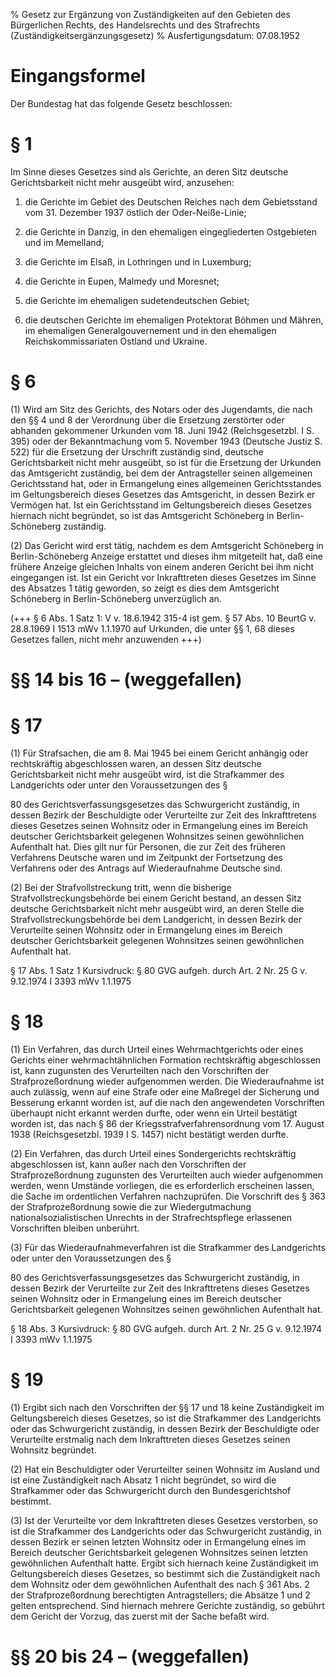 % Gesetz zur Ergänzung von Zuständigkeiten auf den Gebieten des Bürgerlichen Rechts, des Handelsrechts und des Strafrechts  (Zuständigkeitsergänzungsgesetz)
% Ausfertigungsdatum: 07.08.1952
 
# Eingangsformel

Der Bundestag hat das folgende Gesetz beschlossen:

# § 1

Im Sinne dieses Gesetzes sind als Gerichte, an deren Sitz deutsche Gerichtsbarkeit nicht mehr ausgeübt wird, anzusehen:

1. die Gerichte im Gebiet des Deutschen Reiches nach dem Gebietsstand vom 31. Dezember 1937 östlich der Oder-Neiße-Linie;

2. die Gerichte in Danzig, in den ehemaligen eingegliederten Ostgebieten und im Memelland;

3. die Gerichte im Elsaß, in Lothringen und in Luxemburg;

4. die Gerichte in Eupen, Malmedy und Moresnet;

5. die Gerichte im ehemaligen sudetendeutschen Gebiet;

6. die deutschen Gerichte im ehemaligen Protektorat Böhmen und Mähren, im ehemaligen Generalgouvernement und in den ehemaligen Reichskommissariaten Ostland und Ukraine.

# § 6

(1) Wird am Sitz des Gerichts, des Notars oder des Jugendamts, die nach den §§ 4 und 8 der Verordnung über die Ersetzung zerstörter oder abhanden gekommener Urkunden vom 18. Juni 1942 (Reichsgesetzbl. I S. 395) oder der Bekanntmachung vom 5. November 1943 (Deutsche Justiz S. 522) für die Ersetzung der Urschrift zuständig sind, deutsche Gerichtsbarkeit nicht mehr ausgeübt, so ist für die Ersetzung der Urkunden das Amtsgericht zuständig, bei dem der Antragsteller seinen allgemeinen Gerichtsstand hat, oder in Ermangelung eines allgemeinen Gerichtsstandes im Geltungsbereich dieses Gesetzes das Amtsgericht, in dessen Bezirk er Vermögen hat. Ist ein Gerichtsstand im Geltungsbereich dieses Gesetzes hiernach nicht begründet, so ist das Amtsgericht Schöneberg in Berlin-Schöneberg zuständig.

(2) Das Gericht wird erst tätig, nachdem es dem Amtsgericht Schöneberg in Berlin-Schöneberg Anzeige erstattet und dieses ihm mitgeteilt hat, daß eine frühere Anzeige gleichen Inhalts von einem anderen Gericht bei ihm nicht eingegangen ist. Ist ein Gericht vor Inkrafttreten dieses Gesetzes im Sinne des Absatzes 1 tätig geworden, so zeigt es dies dem Amtsgericht Schöneberg in Berlin-Schöneberg unverzüglich an.

(+++ § 6 Abs. 1 Satz 1: V v. 18.6.1942 315-4 ist gem. § 57 Abs. 10 BeurtG v. 28.8.1969 I 1513 mWv 1.1.1970 auf Urkunden, die unter §§ 1, 68 dieses Gesetzes fallen, nicht mehr anzuwenden +++)

# §§ 14 bis 16 – (weggefallen)

# § 17

(1) Für Strafsachen, die am 8. Mai 1945 bei einem Gericht anhängig oder rechtskräftig abgeschlossen waren, an dessen Sitz deutsche Gerichtsbarkeit nicht mehr ausgeübt wird, ist die Strafkammer des Landgerichts oder unter den Voraussetzungen des §

80 des Gerichtsverfassungsgesetzes das Schwurgericht zuständig, in dessen Bezirk der Beschuldigte oder Verurteilte zur Zeit des Inkrafttretens dieses Gesetzes seinen Wohnsitz oder in Ermangelung eines im Bereich deutscher Gerichtsbarkeit gelegenen Wohnsitzes seinen gewöhnlichen Aufenthalt hat. Dies gilt nur für Personen, die zur Zeit des früheren Verfahrens Deutsche waren und im Zeitpunkt der Fortsetzung des Verfahrens oder des Antrags auf Wiederaufnahme Deutsche sind.

(2) Bei der Strafvollstreckung tritt, wenn die bisherige Strafvollstreckungsbehörde bei einem Gericht bestand, an dessen Sitz deutsche Gerichtsbarkeit nicht mehr ausgeübt wird, an deren Stelle die Strafvollstreckungsbehörde bei dem Landgericht, in dessen Bezirk der Verurteilte seinen Wohnsitz oder in Ermangelung eines im Bereich deutscher Gerichtsbarkeit gelegenen Wohnsitzes seinen gewöhnlichen Aufenthalt hat.

§ 17 Abs. 1 Satz 1 Kursivdruck: § 80 GVG aufgeh. durch Art. 2 Nr. 25 G v. 9.12.1974 I 3393 mWv 1.1.1975

# § 18

(1) Ein Verfahren, das durch Urteil eines Wehrmachtgerichts oder eines Gerichts einer wehrmachtähnlichen Formation rechtskräftig abgeschlossen ist, kann zugunsten des Verurteilten nach den Vorschriften der Strafprozeßordnung wieder aufgenommen werden. Die Wiederaufnahme ist auch zulässig, wenn auf eine Strafe oder eine Maßregel der Sicherung und Besserung erkannt worden ist, auf die nach den angewendeten Vorschriften überhaupt nicht erkannt werden durfte, oder wenn ein Urteil bestätigt worden ist, das nach § 86 der Kriegsstrafverfahrensordnung vom 17. August 1938 (Reichsgesetzbl. 1939 I S. 1457) nicht bestätigt werden durfte.

(2) Ein Verfahren, das durch Urteil eines Sondergerichts rechtskräftig abgeschlossen ist, kann außer nach den Vorschriften der Strafprozeßordnung zugunsten des Verurteilten auch wieder aufgenommen werden, wenn Umstände vorliegen, die es erforderlich erscheinen lassen, die Sache im ordentlichen Verfahren nachzuprüfen. Die Vorschrift des § 363 der Strafprozeßordnung sowie die zur Wiedergutmachung nationalsozialistischen Unrechts in der Strafrechtspflege erlassenen Vorschriften bleiben unberührt.

(3) Für das Wiederaufnahmeverfahren ist die Strafkammer des Landgerichts oder unter den Voraussetzungen des §

80 des Gerichtsverfassungsgesetzes das Schwurgericht zuständig, in dessen Bezirk der Verurteilte zur Zeit des Inkrafttretens dieses Gesetzes seinen Wohnsitz oder in Ermangelung eines im Bereich deutscher Gerichtsbarkeit gelegenen Wohnsitzes seinen gewöhnlichen Aufenthalt hat.

§ 18 Abs. 3 Kursivdruck: § 80 GVG aufgeh. durch Art. 2 Nr. 25 G v. 9.12.1974 I 3393 mWv 1.1.1975

# § 19

(1) Ergibt sich nach den Vorschriften der §§ 17 und 18 keine Zuständigkeit im Geltungsbereich dieses Gesetzes, so ist die Strafkammer des Landgerichts oder das Schwurgericht zuständig, in dessen Bezirk der Beschuldigte oder Verurteilte erstmalig nach dem Inkrafttreten dieses Gesetzes seinen Wohnsitz begründet.

(2) Hat ein Beschuldigter oder Verurteilter seinen Wohnsitz im Ausland und ist eine Zuständigkeit nach Absatz 1 nicht begründet, so wird die Strafkammer oder das Schwurgericht durch den Bundesgerichtshof bestimmt.

(3) Ist der Verurteilte vor dem Inkrafttreten dieses Gesetzes verstorben, so ist die Strafkammer des Landgerichts oder das Schwurgericht zuständig, in dessen Bezirk er seinen letzten Wohnsitz oder in Ermangelung eines im Bereich deutscher Gerichtsbarkeit gelegenen Wohnsitzes seinen letzten gewöhnlichen Aufenthalt hatte. Ergibt sich hiernach keine Zuständigkeit im Geltungsbereich dieses Gesetzes, so bestimmt sich die Zuständigkeit nach dem Wohnsitz oder dem gewöhnlichen Aufenthalt des nach § 361 Abs. 2 der Strafprozeßordnung berechtigten Antragstellers; die Absätze 1 und 2 gelten entsprechend. Sind hiernach mehrere Gerichte zuständig, so gebührt dem Gericht der Vorzug, das zuerst mit der Sache befaßt wird.

# §§ 20 bis 24 – (weggefallen)
